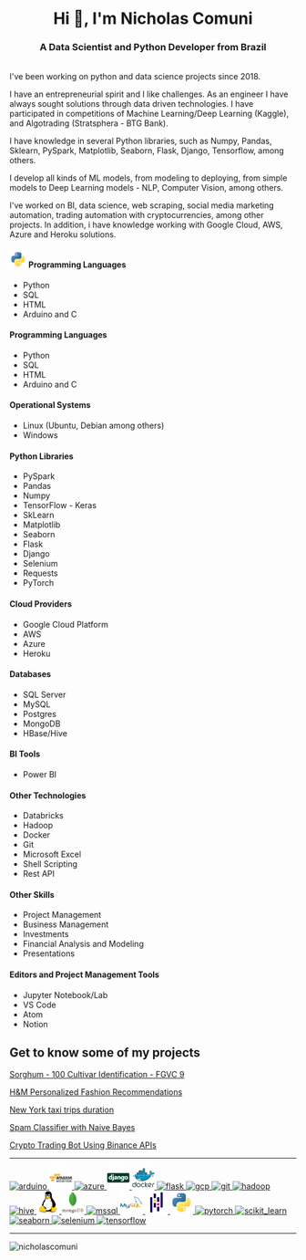 <h1 align="center">Hi 👋, I'm Nicholas Comuni</h1>
<h3 align="center">A Data Scientist and Python Developer from Brazil</h3>

<br>
I've been working on python and data science projects since 2018. 

I have an entrepreneurial spirit and I like challenges. As an engineer I have always sought
solutions through data driven technologies. I have participated in competitions of
Machine Learning/Deep Learning (Kaggle), and Algotrading (Stratsphera - BTG Bank).

I have knowledge in several Python libraries, such as Numpy, Pandas,
Sklearn, PySpark, Matplotlib, Seaborn, Flask, Django, Tensorflow, among others.

I develop all kinds of ML models, from modeling to deploying, from simple models to Deep Learning models - NLP, Computer Vision, among others.

I've worked on BI, data science, web scraping, social media marketing automation,
trading automation with cryptocurrencies, among other projects. In addition, i have knowledge working with Google Cloud, AWS, Azure and Heroku solutions.

    
<div align=left>
<h4> <img src="https://raw.githubusercontent.com/devicons/devicon/master/icons/python/python-original.svg" alt="python" width="30" height="30"/> Programming Languages </h4>

* Python
* SQL
* HTML
* Arduino and C
    
</div>
    
<div align=left>
    
<h4> Programming Languages </h4>

* Python
* SQL
* HTML
* Arduino and C

</div>
    


<h4> Operational Systems </h4>

* Linux (Ubuntu, Debian among others)
* Windows


<h4> Python Libraries</h4>

* PySpark
* Pandas
* Numpy
* TensorFlow - Keras
* SkLearn
* Matplotlib
* Seaborn
* Flask
* Django
* Selenium
* Requests
* PyTorch

<h4> Cloud Providers</h4>

* Google Cloud Platform
* AWS
* Azure
* Heroku

<h4>Databases</h4>

* SQL Server
* MySQL
* Postgres
* MongoDB
* HBase/Hive

<h4>BI Tools</h4>

* Power BI

<h4>Other Technologies</h4>

* Databricks
* Hadoop
* Docker
* Git
* Microsoft Excel
* Shell Scripting
* Rest API

<h4>Other Skills</h4>

* Project Management
* Business Management
* Investments
* Financial Analysis and Modeling
* Presentations

<h4>Editors and Project Management Tools</h4>

* Jupyter Notebook/Lab
* VS Code
* Atom
* Notion

<h2>Get to know some of my projects</h2>

<a href='https://github.com/nicholascomuni/Sorghum-100-Cultivar-Identification-EfficientNet'>Sorghum - 100 Cultivar Identification - FGVC 9</a>

<a href='https://github.com/nicholascomuni/H-M-Personalized-Fashion-Recommendations'>H&M Personalized Fashion Recommendations</a>

<a href='https://github.com/nicholascomuni/Kaggle-New-York-Taxi-Copetition'>New York taxi trips duration</a>

<a href = 'https://github.com/nicholascomuni/Spam-Classifier'>Spam Classifier with Naive Bayes</a>

<a href = 'https://github.com/nicholascomuni/Crypto-Trading-Bot-With-Binance-API'>Crypto Trading Bot Using Binance APIs</a>


<hr>
<p align="left"> <a href="https://www.arduino.cc/" target="_blank" rel="noreferrer"> <img src="https://cdn.worldvectorlogo.com/logos/arduino-1.svg" alt="arduino" width="40" height="40"/> </a> <a href="https://aws.amazon.com" target="_blank" rel="noreferrer"> <img src="https://raw.githubusercontent.com/devicons/devicon/master/icons/amazonwebservices/amazonwebservices-original-wordmark.svg" alt="aws" width="40" height="40"/> </a> <a href="https://azure.microsoft.com/en-in/" target="_blank" rel="noreferrer"> <img src="https://www.vectorlogo.zone/logos/microsoft_azure/microsoft_azure-icon.svg" alt="azure" width="40" height="40"/> </a> <a href="https://www.djangoproject.com/" target="_blank" rel="noreferrer"> <img src="https://raw.githubusercontent.com/devicons/devicon/master/icons/django/django-original.svg" alt="django" width="40" height="40"/> </a> <a href="https://www.docker.com/" target="_blank" rel="noreferrer"> <img src="https://raw.githubusercontent.com/devicons/devicon/master/icons/docker/docker-original-wordmark.svg" alt="docker" width="40" height="40"/> </a> <a href="https://flask.palletsprojects.com/" target="_blank" rel="noreferrer"> <img src="https://www.vectorlogo.zone/logos/pocoo_flask/pocoo_flask-icon.svg" alt="flask" width="40" height="40"/> </a> <a href="https://cloud.google.com" target="_blank" rel="noreferrer"> <img src="https://www.vectorlogo.zone/logos/google_cloud/google_cloud-icon.svg" alt="gcp" width="40" height="40"/> </a> <a href="https://git-scm.com/" target="_blank" rel="noreferrer"> <img src="https://www.vectorlogo.zone/logos/git-scm/git-scm-icon.svg" alt="git" width="40" height="40"/> </a> <a href="https://hadoop.apache.org/" target="_blank" rel="noreferrer"> <img src="https://www.vectorlogo.zone/logos/apache_hadoop/apache_hadoop-icon.svg" alt="hadoop" width="40" height="40"/> </a> <a href="https://hive.apache.org/" target="_blank" rel="noreferrer"> <img src="https://www.vectorlogo.zone/logos/apache_hive/apache_hive-icon.svg" alt="hive" width="40" height="40"/> </a> <a href="https://www.linux.org/" target="_blank" rel="noreferrer"> <img src="https://raw.githubusercontent.com/devicons/devicon/master/icons/linux/linux-original.svg" alt="linux" width="40" height="40"/> </a> <a href="https://www.mongodb.com/" target="_blank" rel="noreferrer"> <img src="https://raw.githubusercontent.com/devicons/devicon/master/icons/mongodb/mongodb-original-wordmark.svg" alt="mongodb" width="40" height="40"/> </a> <a href="https://www.microsoft.com/en-us/sql-server" target="_blank" rel="noreferrer"> <img src="https://www.svgrepo.com/show/303229/microsoft-sql-server-logo.svg" alt="mssql" width="40" height="40"/> </a> <a href="https://www.mysql.com/" target="_blank" rel="noreferrer"> <img src="https://raw.githubusercontent.com/devicons/devicon/master/icons/mysql/mysql-original-wordmark.svg" alt="mysql" width="40" height="40"/> </a> <a href="https://pandas.pydata.org/" target="_blank" rel="noreferrer"> <img src="https://raw.githubusercontent.com/devicons/devicon/2ae2a900d2f041da66e950e4d48052658d850630/icons/pandas/pandas-original.svg" alt="pandas" width="40" height="40"/> </a> <a href="https://www.python.org" target="_blank" rel="noreferrer"> <img src="https://raw.githubusercontent.com/devicons/devicon/master/icons/python/python-original.svg" alt="python" width="40" height="40"/> </a> <a href="https://pytorch.org/" target="_blank" rel="noreferrer"> <img src="https://www.vectorlogo.zone/logos/pytorch/pytorch-icon.svg" alt="pytorch" width="40" height="40"/> </a> <a href="https://scikit-learn.org/" target="_blank" rel="noreferrer"> <img src="https://upload.wikimedia.org/wikipedia/commons/0/05/Scikit_learn_logo_small.svg" alt="scikit_learn" width="40" height="40"/> </a> <a href="https://seaborn.pydata.org/" target="_blank" rel="noreferrer"> <img src="https://seaborn.pydata.org/_images/logo-mark-lightbg.svg" alt="seaborn" width="40" height="40"/> </a> <a href="https://www.selenium.dev" target="_blank" rel="noreferrer"> <img src="https://raw.githubusercontent.com/detain/svg-logos/780f25886640cef088af994181646db2f6b1a3f8/svg/selenium-logo.svg" alt="selenium" width="40" height="40"/> </a> <a href="https://www.tensorflow.org" target="_blank" rel="noreferrer"> <img src="https://www.vectorlogo.zone/logos/tensorflow/tensorflow-icon.svg" alt="tensorflow" width="40" height="40"/> </a> </p>

<hr>
<p><img src="https://github-readme-stats.vercel.app/api/top-langs?username=nicholascomuni&show_icons=true&locale=en&layout=compact" alt="nicholascomuni" /></p>

